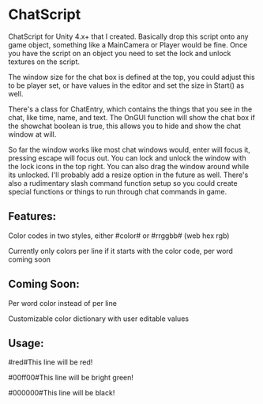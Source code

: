 ChatScript
==========

ChatScript for Unity 4.x+ that I created. Basically drop this script onto any game object, something like a MainCamera or Player would be fine. Once you have the script on an object you need to set the lock and unlock textures on the script.

The window size for the chat box is defined at the top, you could adjust this to be player set, or have values in the editor and set the size in Start() as well.

There's a class for ChatEntry, which contains the things that you see in the chat, like time, name, and text. The OnGUI function will show the chat box if the showchat boolean is true, this allows you to hide and show the chat window at will.

So far the window works like most chat windows would, enter will focus it, pressing escape will focus out. You can lock and unlock the window with the lock icons in the top right. You can also drag the window around while its unlocked. I'll probably add a resize option in the future as well. There's also a rudimentary slash command function setup so you could create special functions or things to run through chat commands in game.


Features:
---------
Color codes in two styles, either #color# or #rrggbb# (web hex rgb)

Currently only colors per line if it starts with the color code, per word coming soon

Coming Soon:
---------
Per word color instead of per line

Customizable color dictionary with user editable values


Usage:
---------
\#red#This line will be red!

\#00ff00#This line will be bright green!

\#000000#This line will be black!


